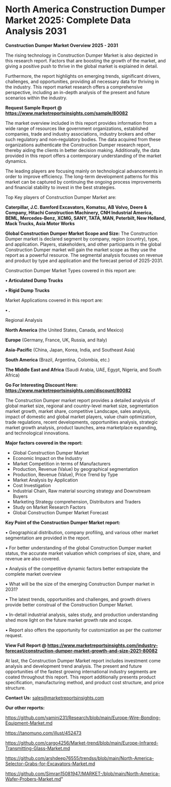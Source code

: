 # North America Construction Dumper Market 2025: Complete Data Analysis 2031

<Strong> Construction Dumper Market Overview 2025 - 2031</strong>

The rising technology in Construction Dumper Market is also depicted in this research report. Factors that are boosting the growth of the market, and giving a positive push to thrive in the global market is explained in detail.

Furthermore, the report highlights on emerging trends, significant drivers, challenges, and opportunities, providing all necessary data for thriving in the industry. This report market research offers a comprehensive perspective, including an in-depth analysis of the present and future scenarios within the industry.

<strong>Request Sample Report @ <a href=https://www.marketreportsinsights.com/sample/80082>https://www.marketreportsinsights.com/sample/80082</a></strong>

The market overview included in this report provides information from a wide range of resources like government organizations, established companies, trade and industry associations, industry brokers and other such regulatory and non-regulatory bodies. The data acquired from these organizations authenticate the Construction Dumper research report, thereby aiding the clients in better decision making. Additionally, the data provided in this report offers a contemporary understanding of the market dynamics.

The leading players are focusing mainly on technological advancements in order to improve efficiency. The long-term development patterns for this market can be captured by continuing the ongoing process improvements and financial stability to invest in the best strategies.

Top Key players of Construction Dumper Market are:

<strong>Caterpillar, J.C. Bamford Excavators, Komatsu, AB Volvo, Deere & Company, Hitachi Construction Machinery, CNH Industrial America, BEML, Mercedes-Benz, XCMG, SANY, TATA, MAN, Peterbilt, New Holland, Mack Trucks, Asia Motor Works</strong>

<strong><b>Global Construction Dumper Market Scope and Size:</b></strong>
The Construction Dumper market is declared segment by company, region (country), type, and application. Players, stakeholders, and other participants in the global Construction Dumper market will gain the market scope as they use the report as a powerful resource. The segmental analysis focuses on revenue and product by type and application and the forecast period of 2025-2031.

Construction Dumper Market Types covered in this report are:

<strong>• Articulated Dump Trucks

• Rigid Dump Trucks</strong>

Market Applications covered in this report are:

<strong>• .</strong> 

Regional Analysis

<strong>North America</strong> (the United States, Canada, and Mexico)

<strong>Europe</strong> (Germany, France, UK, Russia, and Italy)

<strong>Asia-Pacific</strong> (China, Japan, Korea, India, and Southeast Asia)

<strong>South America</strong> (Brazil, Argentina, Colombia, etc.)

<strong>The Middle East and Africa</strong> (Saudi Arabia, UAE, Egypt, Nigeria, and South Africa)

<strong>Go For Interesting Discount Here: <a href=https://www.marketreportsinsights.com/discount/80082>https://www.marketreportsinsights.com/discount/80082</a></strong>

The Construction Dumper market report provides a detailed analysis of global market size, regional and country-level market size, segmentation market growth, market share, competitive Landscape, sales analysis, impact of domestic and global market players, value chain optimization, trade regulations, recent developments, opportunities analysis, strategic market growth analysis, product launches, area marketplace expanding, and technological innovations.

<strong><b>Major factors covered in the report:</b></strong>
<ul>
  <li>Global Construction Dumper Market </li>
  <li>Economic Impact on the Industry</li>
  <li>Market Competition in terms of Manufacturers</li>
  <li>Production, Revenue (Value) by geographical segmentation</li>
  <li>Production, Revenue (Value), Price Trend by Type</li>
  <li>Market Analysis by Application</li>
  <li>Cost Investigation</li>
  <li>Industrial Chain, Raw material sourcing strategy and Downstream Buyers</li>
  <li>Marketing Strategy comprehension, Distributors and Traders</li>
  <li>Study on Market Research Factors</li>
  <li>Global Construction Dumper Market Forecast</li>
</ul>

<strong><b>Key Point of the Construction Dumper Market report:</b></strong>

• Geographical distribution, company profiling, and various other market segmentation are provided in the report.

• For better understanding of the global Construction Dumper market status, the accurate market valuation which comprises of size, share, and revenue are also covered.

• Analysis of the competitive dynamic factors better extrapolate the complete market overview

• What will be the size of the emerging Construction Dumper market in 2031?

• The latest trends, opportunities and challenges, and growth drivers provide better construal of the Construction Dumper Market.

• In-detail industrial analysis, sales study, and production understanding shed more light on the future market growth rate and scope.

• Report also offers the opportunity for customization as per the customer request.

<strong><b>View Full Report @ <a href=https://www.marketreportsinsights.com/industry-forecast/construction-dumper-market-growth-and-size-2021-80082>https://www.marketreportsinsights.com/industry-forecast/construction-dumper-market-growth-and-size-2021-80082</a></b></strong>


At last, the Construction Dumper Market report includes investment come analysis and development trend analysis. The present and future opportunities of the fastest growing international industry segments are coated throughout this report. This report additionally presents product specification, manufacturing method, and product cost structure, and price structure.

<strong>Contact Us:</strong>
sales@marketreportsinsights.com

<strong>Our other reports:</strong>

<a href=https://github.com/yamini231/Research/blob/main/Europe-Wire-Bonding-Equipment-Market.md>https://github.com/yamini231/Research/blob/main/Europe-Wire-Bonding-Equipment-Market.md</a>

<a href=https://tanomuno.com/illust/452473>https://tanomuno.com/illust/452473</a>

<a href=https://github.com/cargo4256/Market-trend/blob/main/Europe-Infrared-Transmitting-Glass-Market.md>https://github.com/cargo4256/Market-trend/blob/main/Europe-Infrared-Transmitting-Glass-Market.md</a>

<a href=https://github.com/arshdeep76555/trendss/blob/main/North-America-Selector-Grabs-for-Excavators-Market.md>https://github.com/arshdeep76555/trendss/blob/main/North-America-Selector-Grabs-for-Excavators-Market.md</a>

<a href=https://github.com/Simran15081947/MARKET-/blob/main/North-America-Wafer-Probers-Market.md>https://github.com/Simran15081947/MARKET-/blob/main/North-America-Wafer-Probers-Market.md</a>"
